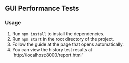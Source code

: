## GUI Performance Tests

### Usage

1. Run `npm install` to install the dependencies.
2. Run `npm start` in the root directory of the project.
3. Follow the guide at the page that opens automatically.
4. You can view the history test results at 'http://localhost:8000/report.html'
